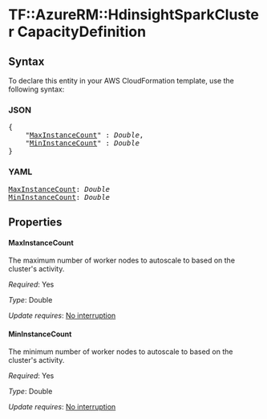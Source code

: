 # TF::AzureRM::HdinsightSparkCluster CapacityDefinition

## Syntax

To declare this entity in your AWS CloudFormation template, use the following syntax:

### JSON

<pre>
{
    "<a href="#maxinstancecount" title="MaxInstanceCount">MaxInstanceCount</a>" : <i>Double</i>,
    "<a href="#mininstancecount" title="MinInstanceCount">MinInstanceCount</a>" : <i>Double</i>
}
</pre>

### YAML

<pre>
<a href="#maxinstancecount" title="MaxInstanceCount">MaxInstanceCount</a>: <i>Double</i>
<a href="#mininstancecount" title="MinInstanceCount">MinInstanceCount</a>: <i>Double</i>
</pre>

## Properties

#### MaxInstanceCount

The maximum number of worker nodes to autoscale to based on the cluster's activity.

_Required_: Yes

_Type_: Double

_Update requires_: [No interruption](https://docs.aws.amazon.com/AWSCloudFormation/latest/UserGuide/using-cfn-updating-stacks-update-behaviors.html#update-no-interrupt)

#### MinInstanceCount

The minimum number of worker nodes to autoscale to based on the cluster's activity.

_Required_: Yes

_Type_: Double

_Update requires_: [No interruption](https://docs.aws.amazon.com/AWSCloudFormation/latest/UserGuide/using-cfn-updating-stacks-update-behaviors.html#update-no-interrupt)

